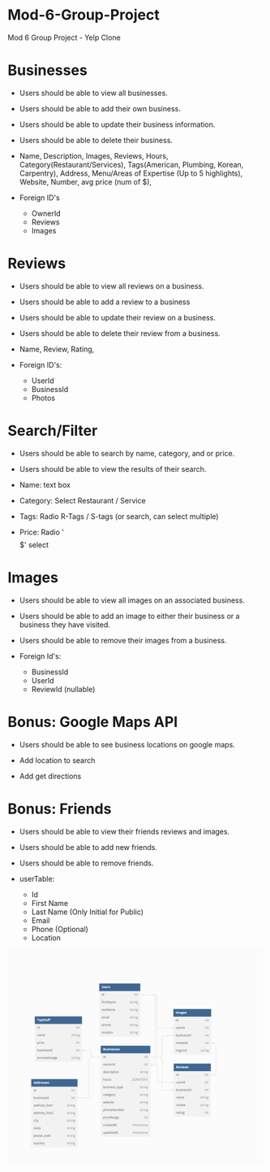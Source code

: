 # Mod-6-Group-Project
Mod 6 Group Project - Yelp Clone

# Businesses
- Users should be able to view all businesses.
- Users should be able to add their own business.
- Users should be able to update their business information.
- Users should be able to delete their business.

- Name, Description, Images, Reviews, Hours, Category(Restaurant/Services), Tags(American, Plumbing, Korean, Carpentry), Address, Menu/Areas of Expertise (Up to 5 highlights), Website, Number, avg price (num of $),
- Foreign ID's
    - OwnerId
    - Reviews
    - Images

# Reviews
- Users should be able to view all reviews on a business.
- Users should be able to add a review to a business
- Users should be able to update their review on a business.
- Users should be able to delete their review from a business.

- Name, Review, Rating,

- Foreign ID's:
    - UserId
    - BusinessId
    - Photos

# Search/Filter
- Users should be able to search by name, category, and or price.
- Users should be able to view the results of their search.

- Name: text box
- Category: Select Restaurant / Service
- Tags: Radio R-Tags / S-tags (or search, can select multiple)
- Price: Radio '$$$$$' select

# Images
- Users should be able to view all images on an associated business.
- Users should be able to add an image to either their business or a business they have visited.
- Users should be able to remove their images from a business.

- Foreign Id's:
    - BusinessId
    - UserId
    - ReviewId (nullable)

# Bonus: Google Maps API
- Users should be able to see business locations on google maps.

- Add location to search
- Add get directions

# Bonus: Friends
- Users should be able to view their friends reviews and images.
- Users should be able to add new friends.
- Users should be able to remove friends.

- userTable:
    - Id
    - First Name
    - Last Name (Only Initial for Public)
    - Email
    - Phone (Optional)
    - Location

![alt text](image.png)
